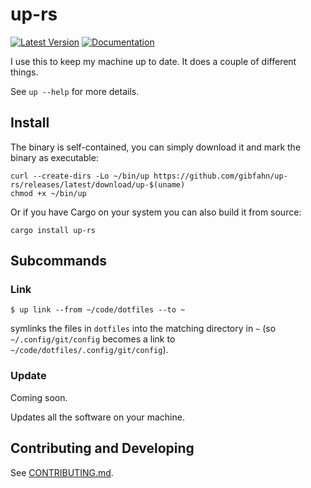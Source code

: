 # up-rs

[![Latest Version](https://img.shields.io/crates/v/up-rs.svg)](https://crates.io/crates/up-rs)
[![Documentation](https://docs.rs/up-rs/badge.svg)](https://docs.rs/up-rs)

I use this to keep my machine up to date. It does a couple of different things.

See `up --help` for more details.

## Install

The binary is self-contained, you can simply download it and mark the binary as executable:

```shell
curl --create-dirs -Lo ~/bin/up https://github.com/gibfahn/up-rs/releases/latest/download/up-$(uname)
chmod +x ~/bin/up
```

Or if you have Cargo on your system you can also build it from source:

```shell
cargo install up-rs
```

## Subcommands

### Link

```console
$ up link --from ~/code/dotfiles --to ~
```

symlinks the files in `dotfiles` into the matching directory in `~` (so `~/.config/git/config` becomes a link to
`~/code/dotfiles/.config/git/config`).

### Update

Coming soon.

Updates all the software on your machine.

## Contributing and Developing

See [CONTRIBUTING.md](./CONTRIBUTING.md).
